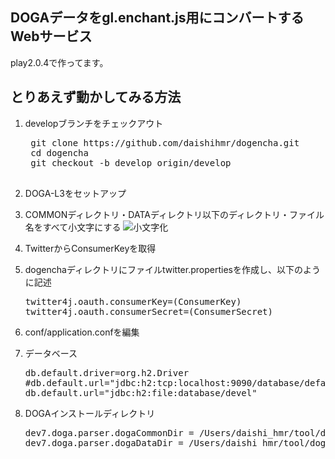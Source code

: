 DOGAデータをgl.enchant.js用にコンバートするWebサービス
------------------------------------------------------

play2.0.4で作ってます。

とりあえず動かしてみる方法
--------------------------

1. developブランチをチェックアウト
    <pre>
    git clone https://github.com/daishihmr/dogencha.git
    cd dogencha
    git checkout -b develop origin/develop
    </pre>

2. DOGA-L3をセットアップ
 1. COMMONディレクトリ・DATAディレクトリ以下のディレクトリ・ファイル名をすべて小文字にする
    ![小文字化](http://cloud.github.com/downloads/daishihmr/dogencha/tolowercase.png)

3. TwitterからConsumerKeyを取得
 1. dogenchaディレクトリにファイルtwitter.propertiesを作成し、以下のように記述
    <pre>
    twitter4j.oauth.consumerKey=(ConsumerKey)
    twitter4j.oauth.consumerSecret=(ConsumerSecret)
    </pre>

4. conf/application.confを編集
 1. データベース
    <pre>
    db.default.driver=org.h2.Driver
    #db.default.url="jdbc:h2:tcp:localhost:9090/database/default"
    db.default.url="jdbc:h2:file:database/devel"
    </pre>

 2. DOGAインストールディレクトリ
    <pre>
    dev7.doga.parser.dogaCommonDir = /Users/daishi_hmr/tool/dogacga/common
    dev7.doga.parser.dogaDataDir = /Users/daishi_hmr/tool/dogacga/data
    </pre>

